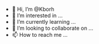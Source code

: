 - 👋 Hi, I’m @Kborh
- 👀 I’m interested in ...
- 🌱 I’m currently learning ...
- 💞️ I’m looking to collaborate on ...
- 📫 How to reach me ...

<!---
Kborh/Kborh is a ✨ special ✨ repository because its `README.md` (this file) appears on your GitHub profile.
You can click the Preview link to take a look at your changes.
--->
